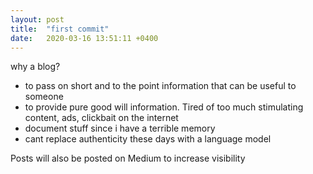 ```yaml
---
layout: post
title:  "first commit"
date:   2020-03-16 13:51:11 +0400
---
```


why a blog?

- to pass on short and to the point information that can be useful to someone
- to provide pure good will information. Tired of too much stimulating content, ads, clickbait on the internet
- document stuff since i have a terrible memory
- cant replace authenticity these days with a language model

Posts will also be posted on Medium to increase visibility
